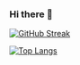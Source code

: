 ### Hi there 👋
[![GitHub Streak](http://github-readme-streak-stats.herokuapp.com?user=captraj&theme=dark&background=000000)](https://git.io/streak-stats)

[![Top Langs](https://github-readme-stats.vercel.app/api/top-langs/?username=captraj&layout=compact&theme=vision-friendly-dark)](https://github.com/anuraghazra/github-readme-stats)


